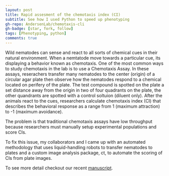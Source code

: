 ```yaml
---
layout: post
title: Rapid assesment of the chemotaxis index (CI)
subtitle: See how I used Python to speed up phenotyping
gh-repo: AndersenLab/chemotaxis-cli
gh-badge: [star, fork, follow]
tags: [Phenotyping, python]
comments: true
---
```


Wild nematodes can sense and react to all sorts of chemical cues in their natural environment. When a nemtatode move towards a particular cue, its displaying a behavior known as chemotaxis. One of the most common ways to study chemotaxis in the lab is to use a Chemotaxis Assay. In these assays, reserachers transfer many nematodes to the center (origin) of a circular agar plate then observe how the nematodes respond to a chemical located on perifery of the plate. The test compound is spotted on the plate a set distance away from the origin in two of four quadrants on the plate, the other quandrants are spotted with a control soltuion (diluent only). After the animals react to the cues, researchers calculate chemotaxis index (CI) that describes the behavioral response as a range from 1 (maximum attraction) to -1 (maximum avoidance). 

The problem is that traditional chemotaxis assays have low throughput because researchers must manually setup experimental populations and score CIs.

To fix this issue, my collaborators and I came up with an automated methodology that uses liquid-handling robots to transfer nematodes to plates and a custom image analysis package, ct, to automate the scoring of CIs from plate images.

To see more detail checkout our recent [manuscript](https://tcrombie.github.io/).